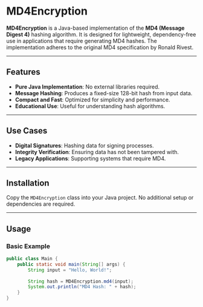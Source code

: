 # MD4Encryption

**MD4Encryption** is a Java-based implementation of the **MD4 (Message Digest 4)** hashing algorithm. It is designed for lightweight, dependency-free use in applications that require generating MD4 hashes. The implementation adheres to the original MD4 specification by Ronald Rivest.

---

## Features

- **Pure Java Implementation**: No external libraries required.
- **Message Hashing**: Produces a fixed-size 128-bit hash from input data.
- **Compact and Fast**: Optimized for simplicity and performance.
- **Educational Use**: Useful for understanding hash algorithms.

---

## Use Cases

- **Digital Signatures**: Hashing data for signing processes.
- **Integrity Verification**: Ensuring data has not been tampered with.
- **Legacy Applications**: Supporting systems that require MD4.

---

## Installation

Copy the `MD4Encryption` class into your Java project. No additional setup or dependencies are required.

---

## Usage

### Basic Example
```java
public class Main {
    public static void main(String[] args) {
        String input = "Hello, World!";
        
        String hash = MD4Encryption.md4(input);
        System.out.println("MD4 Hash: " + hash);
    }
}
